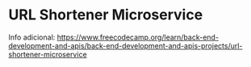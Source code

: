 # URL Shortener Microservice

Info adicional: https://www.freecodecamp.org/learn/back-end-development-and-apis/back-end-development-and-apis-projects/url-shortener-microservice
